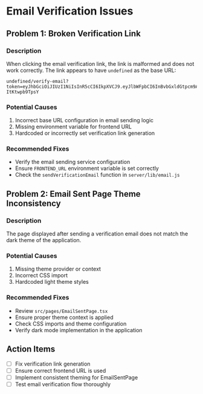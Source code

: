 # Email Verification Issues

## Problem 1: Broken Verification Link

### Description
When clicking the email verification link, the link is malformed and does not work correctly. The link appears to have `undefined` as the base URL:

```
undefined/verify-email?token=eyJhbGciOiJIUzI1NiIsInR5cCI6IkpXVCJ9.eyJlbWFpbCI6InBvbGxldGtpcm9AZ21haWwuY29tIiwiaWF0IjoxNzM3MjY1MDE4LCJleHAiOjE3MzczNTE0MTh9.wnBEpP64rkgT7NDnzodZ9I4y0CY2U7-ItKtwpb9TpsY
```

### Potential Causes
1. Incorrect base URL configuration in email sending logic
2. Missing environment variable for frontend URL
3. Hardcoded or incorrectly set verification link generation

### Recommended Fixes
- Verify the email sending service configuration
- Ensure `FRONTEND_URL` environment variable is set correctly
- Check the `sendVerificationEmail` function in `server/lib/email.js`

## Problem 2: Email Sent Page Theme Inconsistency

### Description
The page displayed after sending a verification email does not match the dark theme of the application.

### Potential Causes
1. Missing theme provider or context
2. Incorrect CSS import
3. Hardcoded light theme styles

### Recommended Fixes
- Review `src/pages/EmailSentPage.tsx`
- Ensure proper theme context is applied
- Check CSS imports and theme configuration
- Verify dark mode implementation in the application

## Action Items
- [ ] Fix verification link generation
- [ ] Ensure correct frontend URL is used
- [ ] Implement consistent theming for EmailSentPage
- [ ] Test email verification flow thoroughly
